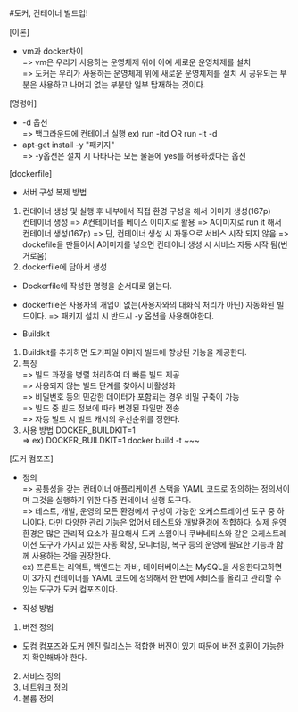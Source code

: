 #도커, 컨테이너 빌드업!

[이론]

- vm과 docker차이  
  => vm은 우리가 사용하는 운영체제 위에 아예 새로운 운영체제를 설치  
  => 도커는 우리가 사용하는 운영체제 위에 새로운 운영체제를 설치 시 공유되는 부분은 사용하고 나머지 없는 부분만 일부 탑재하는 것이다.

[명령어]

- -d 옵션  
  => 백그라운드에 컨테이너 실행 ex) run -itd OR run -it -d
- apt-get install -y "패키지"  
  => -y옵션은 설치 시 나타나는 모든 물음에 yes를 허용하겠다는 옵션

[dockerfile]

- 서버 구성 복제 방법

1. 컨테이너 생성 및 실행 후 내부에서 직접 환경 구성을 해서 이미지 생성(167p)  
   컨테이너 생성 => A컨테이너를 베이스 이미지로 활용 => A이미지로 run it 해서 컨테이너 생성(167p) => 단, 컨테이너 생성 시 자동으로 서비스 시작 되지 않음 => dockefile을 만들어서 A이미지를 넣으면 컨테이너 생성 시 서비스 자동 시작 됨(번거로움)
2. dockerfile에 담아서 생성

- Dockerfile에 작성한 명령을 순서대로 읽는다.
- dockerfile은 사용자의 개입이 없는(사용자와의 대화식 처리가 아닌) 자동화된 빌드이다. => 패키지 설치 시 반드시 -y 옵션을 사용해야한다.

- Buildkit

1. Buildkit를 추가하면 도커파일 이미지 빌드에 향상된 기능을 제공한다.
2. 특징  
   => 빌드 과정을 병렬 처리하여 더 빠른 빌드 제공  
   => 사용되지 않는 빌드 단계를 찾아서 비활성화  
   => 비밀번호 등의 민감한 데이터가 포함되는 경우 비밀 구축이 가능  
   => 빌드 중 빌드 정보에 따라 변경된 파일만 전송  
   => 자동 빌드 시 빌드 캐시의 우선순위를 정한다.
3. 사용 방법 DOCKER_BUILDKIT=1  
   => ex) DOCKER_BUILDKIT=1 docker build -t ~~~

[도커 컴포즈]

- 정의  
  => 공통성을 갖는 컨테이너 애플리케이션 스택을 YAML 코드로 정의하는 정의서이며 그것을 실행하기 위한 다중 컨테이너 실행 도구다.  
  => 테스트, 개발, 운영의 모든 환경에서 구성이 가능한 오케스트레이션 도구 중 하나이다. 다만 다양한 관리 기능은 없어서 테스트와 개발환경에 적합하다. 실제 운영 환경은 많은 관리적 요소가 필요해서 도커 스웜이나 쿠버네티스와 같은 오케스트레이션 도구가 가지고 있는 자동 확장, 모니터링, 복구 등의 운영에 필요한 기능과 함께 사용하는 것을 권장한다.  
  ex) 프론트는 리액트, 백엔드는 자바, 데이터베이스는 MySQL을 사용한다고하면 이 3가지 컨테이너를 YAML 코드에 정의해서 한 번에 서비스를 올리고 관리할 수 있는 도구가 도커 컴포즈이다.

- 작성 방법

1. 버전 정의

- 도컴 컴포즈와 도커 엔진 릴리스는 적합한 버전이 있기 때문에 버전 호환이 가능한지 확인해봐야 한다.

2. 서비스 정의
3. 네트워크 정의
4. 볼륨 정의
